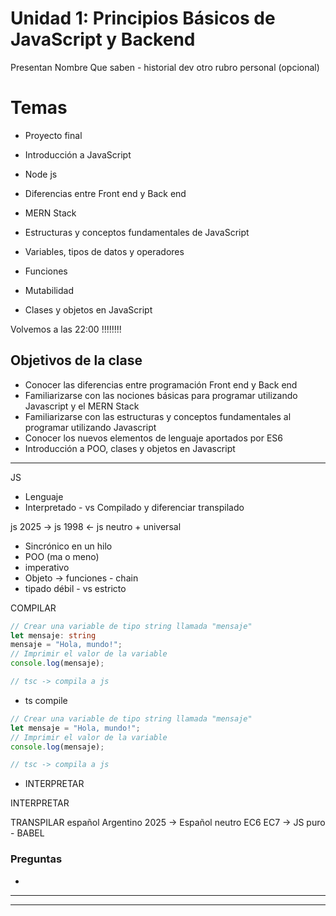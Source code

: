 # Unidad 1: Principios Básicos de JavaScript y Backend


Presentan
Nombre
Que saben - historial dev
otro rubro
personal (opcional)


# Temas
- Proyecto final
- Introducción a JavaScript
- Node js
- Diferencias entre Front end y Back end
- MERN Stack
- Estructuras y conceptos fundamentales de JavaScript
- Variables, tipos de datos y operadores

- Funciones
- Mutabilidad
- Clases y objetos en JavaScript

Volvemos a las 22:00 !!!!!!!!

## Objetivos de la clase

- Conocer las diferencias entre programación Front end y Back end
- Familiarizarse con las nociones básicas para programar utilizando Javascript y el MERN Stack
- Familiarizarse con las estructuras y conceptos fundamentales al programar utilizando Javascript
- Conocer los nuevos elementos de lenguaje aportados por ES6
- Introducción a POO, clases y objetos en Javascript

---

JS

- Lenguaje
- Interpretado - vs Compilado  y diferenciar transpilado

js 2025  ->  js 1998 <- js neutro + universal

- Sincrónico en un hilo
- POO (ma o meno)
- imperativo
- Objeto -> funciones - chain
- tipado débil - vs estricto


COMPILAR
```ts
// Crear una variable de tipo string llamada "mensaje"
let mensaje: string 
mensaje = "Hola, mundo!";
// Imprimir el valor de la variable
console.log(mensaje); 

// tsc -> compila a js
```
- ts compile 

```js
// Crear una variable de tipo string llamada "mensaje"
let mensaje = "Hola, mundo!";
// Imprimir el valor de la variable
console.log(mensaje); 

// tsc -> compila a js
```
- INTERPRETAR



INTERPRETAR


TRANSPILAR
español Argentino 2025 -> Español neutro
EC6 EC7   ->   JS puro  - BABEL


### Preguntas
- 


---


---